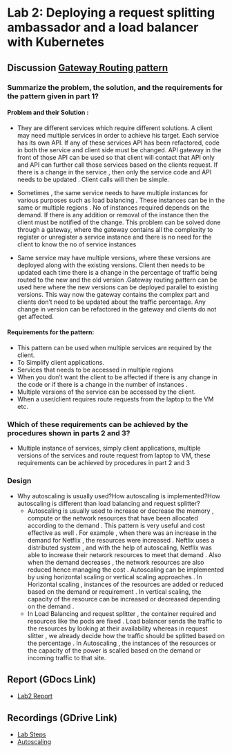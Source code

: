 
# Lab 2: Deploying a request splitting ambassador and a load balancer with Kubernetes #

## Discussion [Gateway Routing pattern](https://learn.microsoft.com/en-us/azure/architecture/patterns/gateway-routing)
### Summarize the problem, the solution, and the requirements for the pattern given in part 1?
   #### Problem and their  Solution :
   - They are different services which require different solutions. A client may need multiple services in order to achieve his target.  Each service has its own API. If any of these services API  has been refactored, code in both the service and client side must be changed. API gateway in the front of those API can be used so that client will contact that API only and API can further call those services based on the clients request. If there is a change in the service , then only the service code and API needs to be updated . Client calls will then be simple.
  
   - Sometimes , the same service needs to have multiple instances for various purposes such as load balancing . These instances can be in the same or multiple regions . No of instances required depends on the demand. If there is any addition or removal of the instance then the client must be notified of the change. This problem  can be solved done through a gateway, where the gateway contains all the complexity to register or unregister a service instance and there is no need for the client to know the no of service instances 
  
   - Same service may have multiple versions, where these versions are deployed along with the existing versions. Client then needs to be updated each time there is a  change in the percentage of traffic being routed to the new  and the old version .Gateway routing pattern can be used here where the new versions can be deployed parallel to existing versions. This way now the gateway contains the complex part and clients don’t need to be updated about the traffic percentage. Any change in version can be refactored in the gateway and clients do not get affected.
 
   #### Requirements for the pattern:
 - This pattern can be used when multiple services are required by the client.
 - To Simplify client applications.
 - Services that needs to be accessed in multiple regions 
 - When you don’t want the client to be affected if there is any change in the code or if there is a change in the number of instances  .
 - Multiple versions of the service can be accessed by the client.
 - When a user/client requires route requests from the laptop to the VM etc. 

### Which of these requirements can be achieved by the procedures shown in parts 2 and 3?
   - Multiple instance  of services, simply client applications, multiple versions of the services and route request from laptop to VM, these requirements can be achieved by procedures in part 2 and 3 

### Design
- Why autoscaling is usually used?How autoscaling is implemented?How autoscaling is different than load balancing and request splitter?
    - Autoscaling is usually used to increase or decrease the memory , compute or the network resources that have been allocated according to the demand . This pattern is very useful and cost effective as well . For example , when there was an increase in the demand for Netflix , the resources were increased . Neftlix uses a distributed system , and with the help of autoscaling, Netflix was able to increase their network resources to meet that demand . Also when the demand decreases , the network resources are also reduced hence managing the cost . Autoscaling can be implemented by using horizontal scaling or vertical scaling approaches . In Horizontal scaling , instances of the resources are added or reduced based on the demand or requirement . In vertical scaling, the capacity of the resource can be increased or decreased depending on the demand . 
  - In Load Balancing and request splitter , the container required and resources like the pods are fixed . Load balancer sends the traffic to the resources by looking at their availability whereas in request slitter , we already decide how the traffic should be splitted based on the percentage . In Autoscaling , the instances of the resources or the capacity of the power is scalled based on the demand or incoming traffic to that site.




## Report (GDocs Link)
- [Lab2 Report](https://docs.google.com/document/d/1GJHmIncwdRjKDRSpfJcif2BP5ITUePLPujTdtfGqsQQ/edit?usp=sharing)

## Recordings (GDrive Link)
- [Lab Steps](https://drive.google.com/file/d/1enYkfeTG57Is2PeCdWJtIkwo7wMYN7w8/view?usp=sharing)
- [Autoscaling](https://drive.google.com/file/d/1U0UBBNsve8n61z04RpxyA8I9EEwAXjDd/view?usp=sharing)

